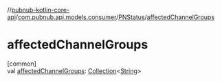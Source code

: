 //[pubnub-kotlin-core-api](../../../index.md)/[com.pubnub.api.models.consumer](../index.md)/[PNStatus](index.md)/[affectedChannelGroups](affected-channel-groups.md)

# affectedChannelGroups

[common]\
val [affectedChannelGroups](affected-channel-groups.md): [Collection](https://kotlinlang.org/api/core/kotlin-stdlib/kotlin.collections/-collection/index.html)&lt;[String](https://kotlinlang.org/api/core/kotlin-stdlib/kotlin/-string/index.html)&gt;
